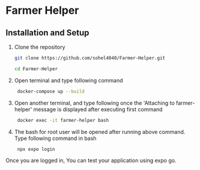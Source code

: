# Farmer Helper

## Installation and Setup

1. Clone the repository

   ```bash
   git clone ﻿https://github.com/sohel4040/Farmer-Helper.git 
   ```

   ```bash
   cd Farmer-Helper
   ```


2. Open terminal and type following command

   ```bash
    docker-compose up --build
   ```
3. Open another terminal, and type following once the 'Attaching to farmer-helper' message is displayed after executing first command

   ```bash
    docker exec -it farmer-helper bash
   ```
   
4. The bash for root user will be opened after running above command. Type following command in bash

   ```bash
    npx expo login
   ```

Once you are logged in, You can test your application using expo go.




